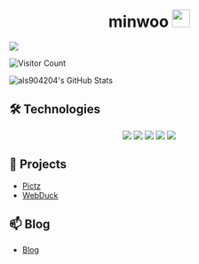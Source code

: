 <h1 align="center">
  minwoo <img src="https://github.com/blackcater/blackcater/raw/main/images/Hi.gif" height="32" />
</h1>
<a href="https://hits.seeyoufarm.com"><img src="https://hits.seeyoufarm.com/api/count/incr/badge.svg?url=https%3A%2F%2Fgithub.com%2Fals904204%2Fhit-counter&count_bg=%230086FF&title_bg=%23A4A4A4&icon=datadog.svg&icon_color=%23FFFFFF&title=hits&edge_flat=false"/></a>

![Visitor Count](https://visitor-badge.glitch.me/badge?page_id=als904204.als904204)

![als904204's GitHub Stats](https://github-readme-stats.vercel.app/api?username=als904204&show_icons=true&theme=radical)

## 🛠️ Technologies

<div align="center">
  <img src="https://img.shields.io/badge/Java-ED8B00?style=for-the-badge&logo=openjdk&logoColor=white" />
  <img src="https://img.shields.io/badge/Spring-6DB33F?style=for-the-badge&logo=spring&logoColor=white" />
  <img src="https://img.shields.io/badge/SpringBoot-6DB33F?style=for-the-badge&logo=Spring&logoColor=white" />
  <img src="https://img.shields.io/badge/MySQL-005C84?style=for-the-badge&logo=mysql&logoColor=white" />
  <img src="https://img.shields.io/badge/Docker-2496ED?style=for-the-badge&logo=docker&logoColor=white" />
</div>

## 🚀 Projects
- [Pictz](https://github.com/als904204/pictz)
- [WebDuck](https://github.com/als904204/WebDuck)


## 📫 Blog

- [Blog](https://velog.io/@minu1117/posts)
